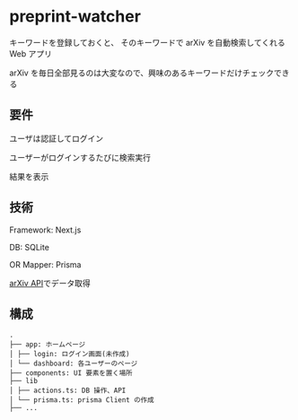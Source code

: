 # preprint-watcher

キーワードを登録しておくと、
そのキーワードで arXiv を自動検索してくれる Web アプリ

arXiv を毎日全部見るのは大変なので、興味のあるキーワードだけチェックできる

## 要件

ユーザは認証してログイン

ユーザーがログインするたびに検索実行

結果を表示

## 技術

Framework: Next.js

DB: SQLite

OR Mapper: Prisma

[arXiv API](https://info.arxiv.org/help/api/index.html)でデータ取得

## 構成

```
.
├── app: ホームページ
│ ├── login: ログイン画面(未作成)
│ └── dashboard: 各ユーザーのページ
├── components: UI 要素を置く場所
├── lib
│ ├── actions.ts: DB 操作、API
│ └── prisma.ts: prisma Client の作成
├── ...
```
